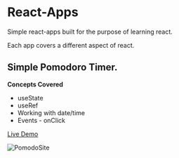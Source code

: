 # React-Apps

Simple react-apps built for the purpose of learning react.

Each app covers a different aspect of react.

## Simple Pomodoro Timer.

**Concepts Covered**

- useState
- useRef
- Working with date/time
- Events - onClick

[Live Demo](https://pom-doro-simple.netlify.app/)

![PomodoSite](https://i.imgur.com/KsVhlkb.png)
